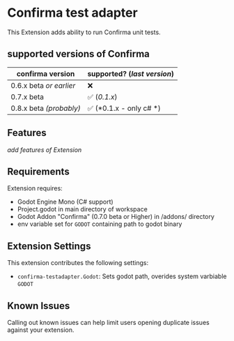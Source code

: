 # Confirma test adapter
This Extension adds ability to run Confirma unit tests.

## supported versions of Confirma

| confirma version        | supported? (*last version*)             |
| ----------------------- | --------------------------------------- |
| 0.6.x beta *or earlier* | :x:                                     |
| 0.7.x beta              | :white_check_mark: (*0.1.x*)            |
| 0.8.x beta *(probably)* | :white_check_mark: (*0.1.x - only c# *) |

## Features

*add features of Extension*

## Requirements

Extension requires:
- Godot Engine Mono (C# support)
- Project.godot in main directory of workspace
- Godot Addon "Confirma" (0.7.0 beta or Higher) in /addons/ directory
- env variable set for `GODOT` containing path to godot binary

## Extension Settings
This extension contributes the following settings:
* `confirma-testadapter.Godot`: Sets godot path, overides system varbiable `GODOT` 

## Known Issues

Calling out known issues can help limit users opening duplicate issues against your extension.
